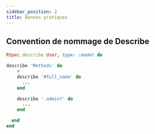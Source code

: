 ```yaml
---
sidebar_position: 2
title: Bonnes pratiques
---
```


## Convention de nommage de Describe

```ruby
RSpec.describe User, type: :model do

describe 'Methods' do
    # 
    describe '#full_name' do
      ...
    end

    describe '.admin?' do
      ...
    end

  end
end
```
